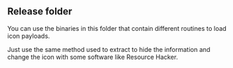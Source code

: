 ## Release folder

You can use the binaries in this folder that contain different routines to load icon payloads. 

Just use the same method used to extract to hide the information and change the icon with some software like Resource Hacker.
